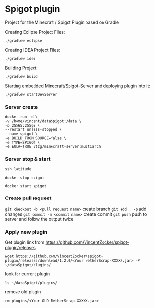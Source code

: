 # Spigot plugin
Project for the Minecraft / Spigot Plugin based on Gradle

Creating Eclipse Project Files:

`./gradlew eclipse`

Creating IDEA Project Files:

`./gradlew idea`

Building Project:

`./gradlew build`

Starting embedded Minecraft/Spigot-Server and deploying plugin into it:

`./gradlew startDevServer`

### Server create
```
docker run -d \
-v /home/vincent/dataSpigot:/data \
-p 25565:25565 \
--restart unless-stopped \
--name spigot \
-e BUILD_FROM_SOURCE=false \
-e TYPE=SPIGOT \
-e EULA=TRUE itzg/minecraft-server:multiarch
```

### Server stop & start

```ssh latitude```

```docker stop spigot```

```docker start spigot```

### Create pull request

```git checkout -b <pull request name>``` create branch
```git add . -p``` add changes
```git commit -m <commit name>``` create commit
```git push``` push to server and follow the output twice

### Apply new plugin

Get plugin link from https://github.com/VincentZocker/spigot-plugin/releases

```wget https://github.com/VincentZocker/spigot-plugin/releases/download/1.2.0/<Your NetherScrap-XXXXX.jar> -P ~/dataSpigot/plugins/```
  
look for current plugin

```ls ~/dataSpigot/plugins/```

remove old plugin

```rm plugins/<Your OLD NetherScrap-XXXXX.jar>```
